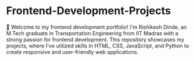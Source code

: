 # Frontend-Development-Projects
👋 Welcome to my frontend development portfolio! I'm Rishikesh Dinde, an M.Tech graduate in Transportation Engineering from IIT Madras with a strong passion for frontend development. This repository showcases my projects, where I've utilized skills in HTML, CSS, JavaScript, and Python to create responsive and user-friendly web applications.
